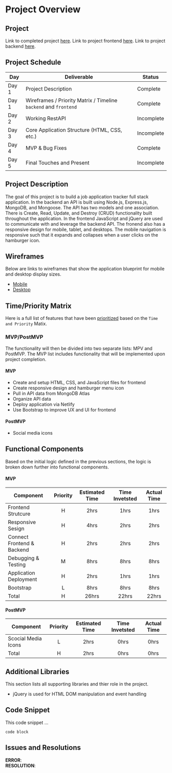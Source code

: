 # Project Overview

## Project

Link to completed project [here]().
Link to project frontend [here]().
Link to project backend [here]().

## Project Schedule

|  Day | Deliverable | Status
|---|---| ---|
|Day 1| Project Description | Complete
|Day 1| Wireframes / Priority Matrix / Timeline `backend` and `frontend`| Complete
|Day 2| Working RestAPI | Incomplete
|Day 3| Core Application Structure (HTML, CSS, etc.) | Incomplete
|Day 4| MVP & Bug Fixes | Complete
|Day 5| Final Touches and Present | Incomplete

## Project Description

The goal of this project is to build a job application tracker full stack application. In the backend an API is built using Node.js, Express.js, MongoDB, and Mongoose. The API has two models and one association. There is Create, Read, Update, and Destroy (CRUD) functionality built throughout the application. In the frontend JavaScript and jQuery are used to communicate with and leverage the backend API. The fronend also has a responsive design for mobile, tablet, and desktops. The mobile navigation is responsive such that it expands and collapses when a user clicks on the hamburger icon.

## Wireframes

Below are links to wireframes that show the application blueprint for mobile and desktop display sizes.  

- [Mobile]()
- [Desktop]()

## Time/Priority Matrix 

Here is a full list of features that have been [prioritized](https://res.cloudinary.com/dssciwyew/image/upload/v1596243605/Priority%20Matrix%20Frontend%20P2.png) based on the `Time and Priority` Matix. 

### MVP/PostMVP

The functionality will then be divided into two separate lists: MPV and PostMVP. The MVP list includes functionality that will be implemented upon project completion.  

#### MVP

- Create and setup HTML, CSS, and JavaScript files for frontend
- Create responsive design and hamburger menu icon
- Pull in API data from MongoDB Atlas
- Organize API data
- Deploy application via Netlify
- Use Bootstrap to improve UX and UI for frontend

#### PostMVP 

- Social media icons

## Functional Components

Based on the initial logic defined in the previous sections, the logic is broken down further into functional components.

#### MVP
| Component | Priority | Estimated Time | Time Invetsted | Actual Time |
| --- | :---: |  :---: | :---: | :---: |
| Frontend Strutcure | H | 2hrs| 1hrs | 1hrs |
| Responsive Sesign | H | 4hrs | 2hrs | 2hrs|
| Connect Frontend & Backend | H | 2hrs| 2hrs |2hrs |
| Debugging & Testing | M | 8hrs| 8hrs | 8hrs |
| Application Deployment | H | 2hrs| 1hrs | 1hrs |
| Bootstrap | L | 8hrs| 8hrs |8hrs |
| Total | H | 26hrs| 22hrs | 22hrs |

#### PostMVP
| Component | Priority | Estimated Time | Time Invetsted | Actual Time |
| --- | :---: |  :---: | :---: | :---: |
| Scocial Media Icons | L | 2hrs | 0hrs | 0hrs|
| Total | H | 2hrs| 0hrs | 0hrs |

## Additional Libraries
This section lists all supporting libraries and thier role in the project. 

- jQuery is used for HTML DOM manipulation and event handling 

## Code Snippet

This code snippet ...

```
code block
```

## Issues and Resolutions
**ERROR**:                                
**RESOLUTION**:
